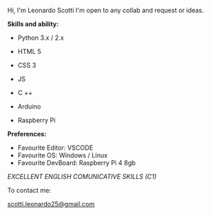Hi, I'm Leonardo Scotti 
I'm open to any collab and request or ideas. 

**Skills and ability:**

- Python 3.x / 2.x
- HTML 5
- CSS 3
- JS
- C ++

- Arduino
- Raspberry Pi



**Preferences:**

- Favourite Editor: VSCODE
- Favourite OS: Windows / Linux
- Favourite DevBoard: Raspberry Pi 4 8gb


_EXCELLENT ENGLISH COMUNICATIVE SKILLS (C1)_

To contact me:

scotti.leonardo25@gmail.com



